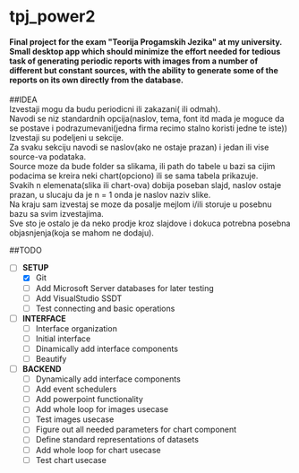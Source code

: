 # tpj_power2

#### Final project for the exam "Teorija Progamskih Jezika" at my university. Small desktop app which should minimize the effort needed for tedious task of generating periodic reports with images from a number of different but constant sources, with the ability to generate some of the reports on its own directly from the database.

##IDEA  
Izvestaji mogu da budu periodicni ili zakazani( ili odmah).  
Navodi se niz standardnih opcija(naslov, tema, font itd mada je moguce da se postave i podrazumevani(jedna firma recimo stalno koristi jedne te iste))  
Izvestaji su podeljeni u sekcije.  
Za svaku sekciju navodi se naslov(ako ne ostaje prazan) i jedan ili vise source-va podataka.  
Source moze da bude folder sa slikama, ili path do tabele u bazi sa cijim podacima se kreira neki chart(opciono) ili se sama tabela prikazuje.  
Svakih n elemenata(slika ili chart-ova) dobija poseban slajd, naslov ostaje prazan, u slucaju da je n = 1 onda je naslov naziv slike.  
Na kraju sam izvestaj se moze da posalje mejlom i/ili storuje u posebnu bazu sa svim izvestajima.  
Sve sto je ostalo je da neko prodje kroz slajdove i dokuca potrebna posebna objasnjenja(koja se mahom ne dodaju).  

##TODO  
  - [ ] __SETUP__  
    - [x] Git  
    - [ ] Add Microsoft Server databases for later testing  
    - [ ] Add VisualStudio SSDT  
    - [ ] Test connecting and basic operations  
  - [ ] __INTERFACE__  
    - [ ] Interface organization  
    - [ ] Initial interface  
    - [ ] Dinamically add interface components
    - [ ] Beautify  
  - [ ] __BACKEND__  
    - [ ] Dynamically add interface components  
    - [ ] Add event schedulers  
    - [ ] Add powerpoint functionality  
    - [ ] Add whole loop for images usecase  
    - [ ] Test images usecase  
    - [ ] Figure out all needed parameters for chart component  
    - [ ] Define standard representations of datasets
    - [ ] Add whole loop for chart usecase
    - [ ] Test chart usecase
